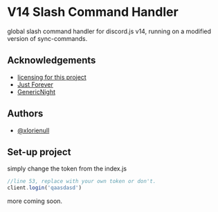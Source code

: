 
# V14 Slash Command Handler

global slash command handler for discord.js v14, running on a modified version of sync-commands.

## Acknowledgements

 - [licensing for this project](https://github.com/matiassingers/awesome-readme)
 - [Just Forever](https://github.com/DevJustForever)
 - [GenericNight](https://github.com/GenericNight)

## Authors

- [@xlorienull](https://github.com/xlorienull)


## Set-up project

simply change the token from the index.js
```javascript
//line 53, replace with your own token or don't.
client.login('qaasdasd')

```

more coming soon.
